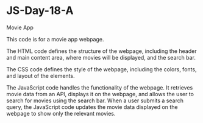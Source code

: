 # JS-Day-18-A
Movie App

This code is for a movie app webpage.

The HTML code defines the structure of the webpage, including the header and main content area, where movies will be displayed, and the search bar.

The CSS code defines the style of the webpage, including the colors, fonts, and layout of the elements.

The JavaScript code handles the functionality of the webpage. It retrieves movie data from an API, displays it on the webpage, and allows the user to search for movies using the search bar. When a user submits a search query, the JavaScript code updates the movie data displayed on the webpage to show only the relevant movies.